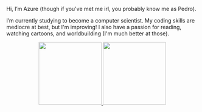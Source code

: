 Hi, I’m Azure (though if you've met me irl, you probably know me as Pedro).

I’m currently studying to become a computer scientist. My coding skills are mediocre at best, but I'm improving!
I also have a passion for reading, watching cartoons, and worldbuilding (I'm much better at those).


<div align="center">
  <a href="https://github.com/AzurePi">
  <img height="165em" src="https://github-readme-stats.vercel.app/api?username=AzurePi&show_icons=true&include_all_commits=true&count_private=true&title_color=8700d6&border_color=00a3a3&text_color=00a3a3&icon_color=006769&bg_color=0,26142a,101049"/>
  <img height="165em" src="https://github-readme-stats.vercel.app/api/top-langs/?username=AzurePi&layout=compact&langs_count=7&title_color=8700d6&border_color=00a3a3&text_color=00a3a3&bg_color=180,26142a,101049"/>
</div>


<!--
can't really get it to work ¯\_(ツ)_/¯
<div>
  ![Snake animation](https://github.com/AzurePi/AzurePi/blob/output/github-contribution-grid-snake.svg)
</div>
--> 
